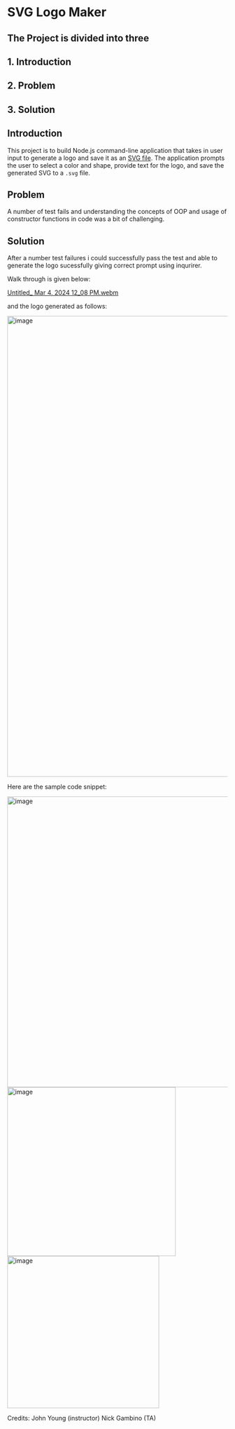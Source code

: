  # SVG Logo Maker

##  The Project is divided into three 


## 1. Introduction

## 2. Problem

## 3. Solution
   
## Introduction

This project is to build Node.js command-line application that takes in user input to generate a logo and save it as an [SVG file](https://en.wikipedia.org/wiki/Scalable_Vector_Graphics). The application prompts the user to select a color and shape, provide text for the logo, and save the generated SVG to a `.svg` file.


## Problem

A number of test fails and understanding the concepts of OOP and usage of constructor functions in code was a bit of challenging. 


## Solution
After a number test failures i could successfully  pass the test and able to generate the logo sucessfully giving correct prompt using inqurirer.

Walk through is given below:

[Untitled_ Mar 4, 2024 12_08 PM.webm](https://github.com/MeerKar/SVG-Logo-Maker/assets/116701851/de93e8e8-a31c-404f-8ebb-a284143bdf8e)

and the logo generated as follows:

<img width="1051" alt="image" src="https://github.com/MeerKar/SVG-Logo-Maker/assets/116701851/88a89ea8-4b4d-437c-a9f4-870f902ca251">

Here are the sample code snippet:

<img width="663" alt="image" src="https://github.com/MeerKar/SVG-Logo-Maker/assets/116701851/e720ff2e-846a-4a78-8d8b-781a6c407035">

<img width="385" alt="image" src="https://github.com/MeerKar/SVG-Logo-Maker/assets/116701851/7a0f0ca8-1789-4b1e-a5f7-9dd3914e8e3a">
<img width="347" alt="image" src="https://github.com/MeerKar/SVG-Logo-Maker/assets/116701851/d257b01a-0408-44d0-b312-a70648bbe497">

Credits:
John Young (instructor)
Nick Gambino (TA)


